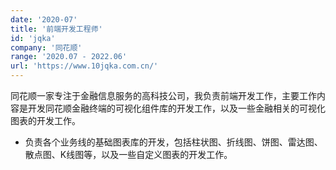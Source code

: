 ```yaml
---
date: '2020-07'
title: '前端开发工程师'
id: 'jqka'
company: '同花顺'
range: '2020.07 - 2022.06'
url: 'https://www.10jqka.com.cn/'
---
```

同花顺一家专注于金融信息服务的高科技公司，我负责前端开发工作，主要工作内容是开发同花顺金融终端的可视化组件库的开发工作，以及一些金融相关的可视化图表的开发工作。

- 负责各个业务线的基础图表库的开发，包括柱状图、折线图、饼图、雷达图、散点图、K线图等，以及一些自定义图表的开发工作。